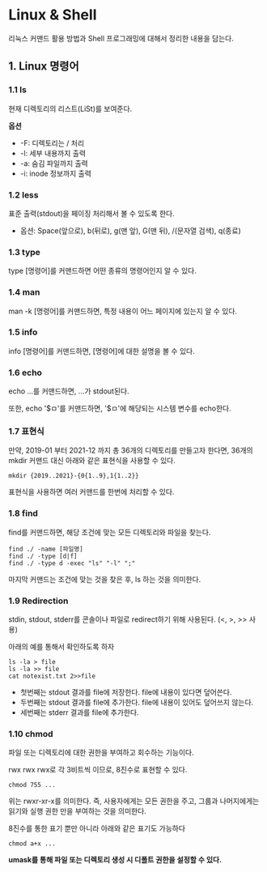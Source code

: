 # Linux & Shell 

리눅스 커맨드 활용 방법과 Shell 프로그래밍에 대해서 정리한 내용을 담는다.

## 1. Linux 명령어

### 1.1 ls

현재 디렉토리의 리스트(LiSt)를 보여준다.

**옵션**

+ -F: 디렉토리는 / 처리
+ -l: 세부 내용까지 출력
+ -a: 숨김 파일까지 출력
+ -i: inode 정보까지 출력


### 1.2 less

표준 출력(stdout)을 페이징 처리해서 볼 수 있도록 한다.

+ 옵션: Space(앞으로), b(뒤로), g(맨 앞), G(맨 뒤), /(문자열 검색), q(종료)


### 1.3 type

type [명령어]를 커맨드하면 어떤 종류의 명령어인지 알 수 있다.

### 1.4 man

man -k [명령어]를 커맨드하면, 특정 내용이 어느 페이지에 있는지 알 수 있다.

### 1.5 info

info [명령어]를 커맨드하면, [명령어]에 대한 설명을 볼 수 있다.

### 1.6 echo

echo ...를 커맨드하면, ...가 stdout된다.

또한, echo '\$ㅁ'를 커맨드하면, '\$ㅁ'에 해당되는 시스템 변수를 echo한다.

### 1.7 표현식

만약, 2019-01 부터 2021-12 까지 총 36개의 디렉토리를 만들고자 한다면, 36개의 mkdir 커맨드 대신 아래와 같은 표현식을 사용할 수 있다.

```shell
mkdir {2019..2021}-{0{1..9},1{1..2}}
```

표현식을 사용하면 여러 커맨드를 한번에 처리할 수 있다.

### 1.8 find

find를 커맨드하면, 해당 조건에 맞는 모든 디렉토리와 파일을 찾는다.

```shell
find ./ -name [파일명]
find ./ -type [d|f]
find ./ -type d -exec "ls" "-l" ";" 
```

마지막 커맨드는 조건에 맞는 것을 찾은 후, ls 하는 것을 의미한다.


### 1.9 Redirection

stdin, stdout, stderr를 콘솔이나 파일로 redirect하기 위해 사용된다. (<, >, >> 사용)

아래의 예를 통해서 확인하도록 하자

```shell
ls -la > file
ls -la >> file
cat notexist.txt 2>>file
```

+ 첫번째는 stdout 결과를 file에 저장한다. file에 내용이 있다면 덮어쓴다.
+ 두번째는 stdout 결과를 file에 추가한다. file에 내용이 있어도 덮어쓰지 않는다.
+ 세번째는 stderr 결과를 file에 추가한다.

### 1.10 chmod

파일 또는 디렉토리에 대한 권한을 부여하고 회수하는 기능이다.

rwx rwx rwx로 각 3비트씩 이므로, 8진수로 표현할 수 있다.

```shell
chmod 755 ...
```

위는 rwxr-xr-x를 의미한다. 즉, 사용자에게는 모든 권한을 주고, 그룹과 나머지에게는 읽기와 실행 권한 만을 부여하는 것을 의미한다.

8진수를 통한 표기 뿐만 아니라 아래와 같은 표기도 가능하다

```shell
chmod a+x ...
```

**umask를 통해 파일 또는 디렉토리 생성 시 디폴트 권한을 설정할 수 있다.**



